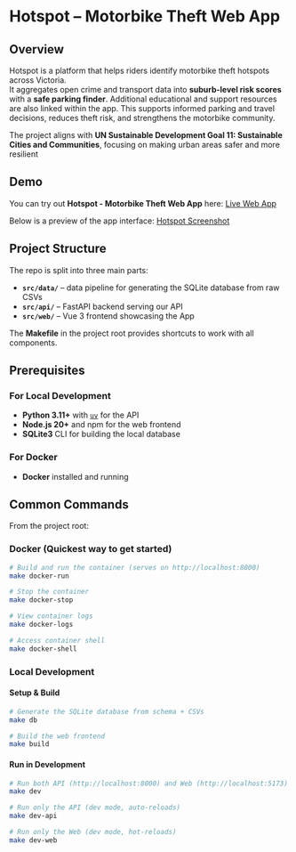 # Hotspot – Motorbike Theft Web App

## Overview

Hotspot is a platform that helps riders identify motorbike theft hotspots across Victoria.  
It aggregates open crime and transport data into **suburb-level risk scores** with a **safe parking finder**. 
Additional educational and support resources are also linked within the app.
This supports informed parking and travel decisions, reduces theft risk, and strengthens the motorbike community.

The project aligns with **UN Sustainable Development Goal 11: Sustainable Cities and Communities**, focusing on making urban areas safer and more resilient

## Demo
You can try out **Hotspot - Motorbike Theft Web App** here:
[Live Web App](https://pnwuvfcpqp.ap-southeast-2.awsapprunner.com/)

Below is a preview of the app interface:
[Hotspot Screenshot](docs/app-screenshot.png)

## Project Structure

The repo is split into three main parts:

- **`src/data/`** – data pipeline for generating the SQLite database from raw CSVs
- **`src/api/`** – FastAPI backend serving our API
- **`src/web/`** – Vue 3 frontend showcasing the App

The **Makefile** in the project root provides shortcuts to work with all components.

## Prerequisites

### For Local Development
- **Python 3.11+** with [`uv`](https://docs.astral.sh/uv/getting-started/installation/) for the API
- **Node.js 20+** and npm for the web frontend
- **SQLite3** CLI for building the local database

### For Docker
- **Docker** installed and running

## Common Commands

From the project root:

### Docker (Quickest way to get started)

```bash
# Build and run the container (serves on http://localhost:8000)
make docker-run

# Stop the container
make docker-stop

# View container logs
make docker-logs

# Access container shell
make docker-shell
```

### Local Development

#### Setup & Build

```bash
# Generate the SQLite database from schema + CSVs
make db

# Build the web frontend
make build
```

#### Run in Development

```bash
# Run both API (http://localhost:8000) and Web (http://localhost:5173)
make dev

# Run only the API (dev mode, auto-reloads)
make dev-api

# Run only the Web (dev mode, hot-reloads)
make dev-web
```


